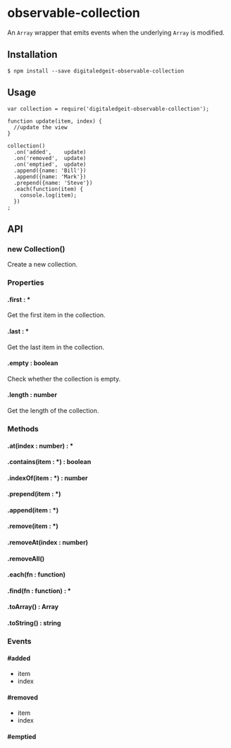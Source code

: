 # observable-collection

An `Array` wrapper that emits events when the underlying `Array` is modified.

## Installation

    $ npm install --save digitaledgeit-observable-collection

## Usage
    
    var collection = require('digitaledgeit-observable-collection');
    
    function update(item, index) {
      //update the view
    }
    
    collection()
      .on('added',    update)
      .on('removed',  update)
      .on('emptied',  update)
      .append({name: 'Bill'})
      .append({name: 'Mark'})
      .prepend({name: 'Steve'})
      .each(function(item) {
        console.log(item);
      })
    ;

## API

### new Collection()

Create a new collection.

### Properties

#### .first : *

Get the first item in the collection.

#### .last : *

Get the last item in the collection.

#### .empty : boolean

Check whether the collection is empty.

#### .length : number

Get the length of the collection.

### Methods

#### .at(index : number) : *
#### .contains(item : *) : boolean
#### .indexOf(item : *) : number
#### .prepend(item : *)
#### .append(item : *)
#### .remove(item : *)
#### .removeAt(index : number)
#### .removeAll()
#### .each(fn : function)
#### .find(fn : function) : *
#### .toArray() : Array
#### .toString() : string

### Events

#### #added
- item
- index

#### #removed
- item
- index

#### #emptied
